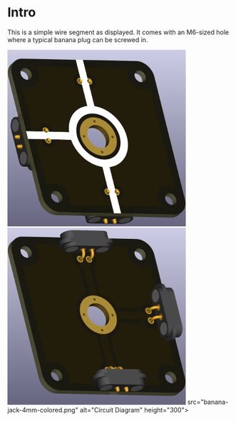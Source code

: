 # Intro  
This is a simple wire segment as displayed. It comes with an M6-sized hole where a typical banana plug can be screwed in.

<img src="wire-T-crossing_node-voltage_TOP.png" alt="Circuit Diagram" width="400"> <img src="wire-T-crossing_node-voltage_BOTTOM.png" alt="Circuit Diagram" width="400"> src="banana-jack-4mm-colored.png" alt="Circuit Diagram" height="300">
